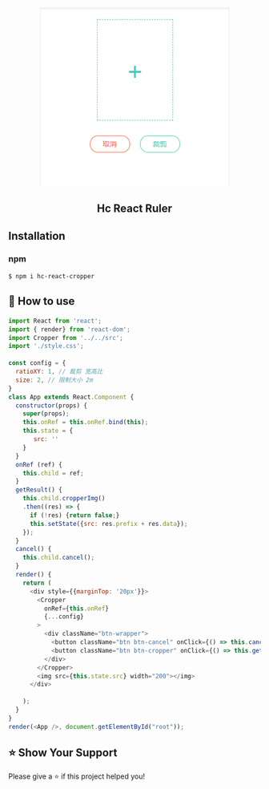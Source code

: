 <p align="middle" ><img src="https://raw.githubusercontent.com/Mark910413/hc-react-cropper/master/example.jpg"/></p>
<h2 align="middle">Hc React Ruler</h2>

## Installation
### npm
```sh
$ npm i hc-react-cropper
```
## 🚀 How to use
```javascript
import React from 'react';
import { render} from 'react-dom';
import Cropper from '../../src';
import './style.css';

const config = {
  ratioXY: 1, // 裁剪 宽高比
  size: 2, // 限制大小 2m
}
class App extends React.Component {
  constructor(props) {
    super(props);
    this.onRef = this.onRef.bind(this);
    this.state = {
       src: ''
    }
  }
  onRef (ref) {
    this.child = ref;
  }
  getResult() {
    this.child.cropperImg()
    .then((res) => {
      if (!res) {return false;}
      this.setState({src: res.prefix + res.data});
    });
  }
  cancel() {
    this.child.cancel();
  }
  render() {
    return (
      <div style={{marginTop: '20px'}}>
        <Cropper
          onRef={this.onRef}
          {...config}
        >
          <div className="btn-wrapper">
            <button className="btn btn-cancel" onClick={() => this.cancel()}>取消</button>
            <button className="btn btn-cropper" onClick={() => this.getResult()}>裁剪</button>
          </div>
        </Cropper>
        <img src={this.state.src} width="200"></img>
      </div>
      
    ); 
  }
}
render(<App />, document.getElementById("root"));

```
	
	
## ⭐️ Show Your Support
Please give a ⭐️ if this project helped you!
